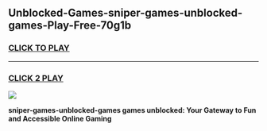 
## Unblocked-Games-sniper-games-unblocked-games-Play-Free-70g1b
<h3>
<a href="https://premium76.site?title=sniper-games-unblocked-games&ref=20A">CLICK TO PLAY</a></h3>
<hr>

<h3>
<a href="https://premium76.site?title=sniper-games-unblocked-games&ref=20A">CLICK 2 PLAY</a>
  
</h3>

<a href="https://premium76.site?title=sniper-games-unblocked-games&ref=20A"><img src="https://clearcache.store/games.png"></a>


**sniper-games-unblocked-games games unblocked: Your Gateway to Fun and Accessible Online Gaming**
